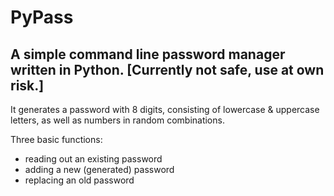# PyPass
## A simple command line password manager written in Python. **[Currently not safe, use at own risk.]**
It generates a password with 8 digits, consisting of lowercase & uppercase letters, as well as numbers in random combinations.

Three basic functions:
* reading out an existing password
* adding a new (generated) password
* replacing an old password

